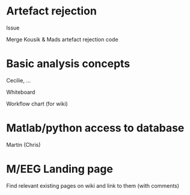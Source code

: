 # Artefact rejection

Issue 

Merge Kousik & Mads artefact rejection code

# Basic analysis concepts

Cecilie, ...

Whiteboard

Workflow chart (for wiki)

# Matlab/python access to database

Martin (Chris)

# M/EEG Landing page

Find relevant existing pages on wiki and link to them (with comments)
